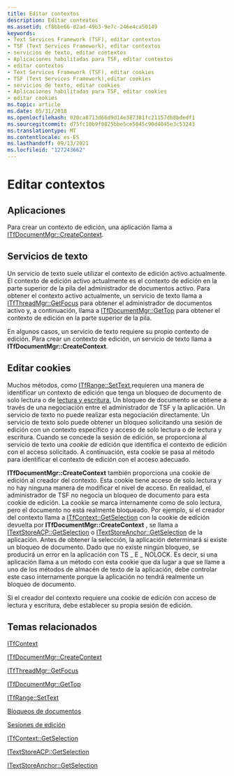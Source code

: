 ```yaml
---
title: Editar contextos
description: Editar contextos
ms.assetid: cf8bbe66-d2ad-49b3-9e7c-246e4ca50149
keywords:
- Text Services Framework (TSF), editar contextos
- TSF (Text Services Framework), editar contextos
- servicios de texto, editar contextos
- Aplicaciones habilitadas para TSF, editar contextos
- editar contextos
- Text Services Framework (TSF), editar cookies
- TSF (Text Services Framework),editar cookies
- servicios de texto, editar cookies
- Aplicaciones habilitadas para TSF, editar cookies
- editar cookies
ms.topic: article
ms.date: 05/31/2018
ms.openlocfilehash: 020ca8713d66d9d14e387381fc21157db8bdedf1
ms.sourcegitcommit: d75fc10b9f0825bbe5ce5045c90d4045e3c53243
ms.translationtype: MT
ms.contentlocale: es-ES
ms.lasthandoff: 09/13/2021
ms.locfileid: "127243662"
---
```

# <a name="edit-contexts"></a>Editar contextos

## <a name="applications"></a>Aplicaciones

Para crear un contexto de edición, una aplicación llama a [ITfDocumentMgr::CreateContext](/windows/desktop/api/Msctf/nf-msctf-itfdocumentmgr-createcontext).

## <a name="text-services"></a>Servicios de texto

Un servicio de texto suele utilizar el contexto de edición activo actualmente. El contexto de edición activo actualmente es el contexto de edición en la parte superior de la pila del administrador de documentos activo. Para obtener el contexto activo actualmente, un servicio de texto llama a [ITfThreadMgr::GetFocus](/windows/desktop/api/Msctf/nf-msctf-itfthreadmgr-getfocus) para obtener el administrador de documentos activo y, a continuación, llama a [ITfDocumentMgr::GetTop](/windows/desktop/api/Msctf/nf-msctf-itfdocumentmgr-gettop) para obtener el contexto de edición en la parte superior de la pila.

En algunos casos, un servicio de texto requiere su propio contexto de edición. Para crear un contexto de edición, un servicio de texto llama a **ITfDocumentMgr::CreateContext**.

## <a name="edit-cookies"></a>Editar cookies

Muchos métodos, como [ITfRange::SetText,](/windows/desktop/api/Msctf/nf-msctf-itfrange-settext)requieren una manera de identificar un contexto de edición que tenga un bloqueo de documento de solo lectura o de [lectura y escritura.](document-locks.md) Un bloqueo de documento se obtiene a través de una negociación entre el administrador de TSF y la aplicación. Un servicio de texto no puede realizar esta negociación directamente. Un servicio de texto solo puede [](edit-sessions.md) obtener un bloqueo solicitando una sesión de edición con un contexto específico y acceso de solo lectura o de lectura y escritura. Cuando se concede la sesión de edición, se proporciona al servicio de texto una *cookie de* edición que identifica el contexto de edición con el acceso solicitado. A continuación, esta cookie se pasa al método para identificar el contexto de edición con el acceso adecuado.

**ITfDocumentMgr::CreateContext** también proporciona una cookie de edición al creador del contexto. Esta cookie tiene acceso de solo lectura y no hay ninguna manera de modificar el nivel de acceso. En realidad, el administrador de TSF no negocia un bloqueo de documento para esta cookie de edición. La cookie se marca internamente como de solo lectura, pero el documento no está realmente bloqueado. Por ejemplo, si el creador del contexto llama a [ITfContext::GetSelection](/windows/desktop/api/Msctf/nf-msctf-itfcontext-getselection) con la cookie de edición devuelta por **ITfDocumentMgr::CreateContext** , se llama a [ITextStoreACP::GetSelection](/windows/desktop/api/Textstor/nf-textstor-itextstoreacp-getselection) o [ITextStoreAnchor::GetSelection](/windows/desktop/api/Textstor/nf-textstor-itextstoreanchor-getselection) de la aplicación. Antes de obtener la selección, la aplicación determinará si existe un bloqueo de documento. Dado que no existe ningún bloqueo, se producirá un error en la aplicación con TS \_ E \_ NOLOCK. Es decir, si una aplicación llama a un método con esta cookie que da lugar a que se llame a uno de los métodos de almacén de texto de la aplicación, debe controlar este caso internamente porque la aplicación no tendrá realmente un bloqueo de documento.

Si el creador del contexto requiere una cookie de edición con acceso de lectura y escritura, debe establecer su propia sesión de edición.

## <a name="related-topics"></a>Temas relacionados

<dl> <dt>

[ITfContext](/windows/desktop/api/Msctf/nn-msctf-itfcontext)
</dt> <dt>

[ITfDocumentMgr::CreateContext](/windows/desktop/api/Msctf/nf-msctf-itfdocumentmgr-createcontext)
</dt> <dt>

[ITfThreadMgr::GetFocus](/windows/desktop/api/Msctf/nf-msctf-itfthreadmgr-getfocus)
</dt> <dt>

[ITfDocumentMgr::GetTop](/windows/desktop/api/Msctf/nf-msctf-itfdocumentmgr-gettop)
</dt> <dt>

[ITfRange::SetText](/windows/desktop/api/Msctf/nf-msctf-itfrange-settext)
</dt> <dt>

[Bloqueos de documentos](document-locks.md)
</dt> <dt>

[Sesiones de edición](edit-sessions.md)
</dt> <dt>

[ITfContext::GetSelection](/windows/desktop/api/Msctf/nf-msctf-itfcontext-getselection)
</dt> <dt>

[ITextStoreACP::GetSelection](/windows/desktop/api/Textstor/nf-textstor-itextstoreacp-getselection)
</dt> <dt>

[ITextStoreAnchor::GetSelection](/windows/desktop/api/Textstor/nf-textstor-itextstoreanchor-getselection)
</dt> </dl>

 

 




